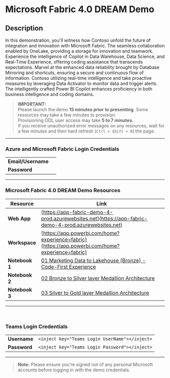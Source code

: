 # Microsoft Fabric 4.0 DREAM Demo



## Description

In this demonstration, you'll witness how Contoso unfold the future of integration and innovation with Microsoft Fabric. The seamless collaboration enabled by OneLake, providing a storage for innovation and teamwork. Experience the intelligence of Copilot in Data Warehouse, Data Science, and Real-Time Experience, offering coding assistance that transcends expectations. Marvel at the enhanced data reliability brought by Database Mirroring and shortcuts, ensuring a secure and continuous flow of information. Contoso utilizing real-time intelligence and take proactive measures by leveraging Data Activator to monitor data and trigger alerts. The intelligently crafted Power BI Copilot enhances proficiency in both business intelligence and coding domains.

> **IMPORTANT:**  
> Please launch the demo **15 minutes prior to presenting**. Some resources may take a few minutes to provision.  
> Provisioning ODL user access may take **5 to 7 minutes**.  
> If you receive unauthorized error messages on any resources, wait for a few minutes and then hard refresh (`Ctrl + Shift + R`) the page.

---

### Azure and Microsoft Fabric Login Credentials

|                                |                                         |
|--------------------------------|-----------------------------------------|
| **Email/Username**             | <inject key="AzureAdUserEmail"></inject>  |
| **Password**                   | <inject key="AzureAdUserPassword"></inject> |

---

### Microsoft Fabric 4.0 DREAM Demo Resources

| Resource       | Link |
|----------------|------|
| **Web App**    | [https://app-fabric-demo-4-prod.azurewebsites.net](https://app-fabric-demo-4-prod.azurewebsites.net) |
| **Workspace**  | [https://app.powerbi.com/home?experience=fabric](https://app.powerbi.com/home?experience=fabric) |
| **Notebook 1** | [01 Marketing Data to Lakehouse (Bronze) - Code-First Experience](https://app.powerbi.com/groups/14d64fb3-a545-434e-a817-892a7212fafc/synapsenotebooks/9eea9742-abcd-48f1-83c2-289e3a2dcb48?experience=fabric-developer) |
| **Notebook 2** | [02 Bronze to Silver layer Medallion Architecture](https://app.powerbi.com/groups/14d64fb3-a545-434e-a817-892a7212fafc/synapsenotebooks/a3e72a5d-b433-4f04-afbf-1a17e17efb19?experience=fabric-developer) |
| **Notebook 3** | [03 Silver to Gold layer Medallion Architecture](https://app.powerbi.com/groups/14d64fb3-a545-434e-a817-892a7212fafc/synapsenotebooks/fbd416f0-b72a-4d2d-b96d-02421fff13f6?experience=fabric-developer) |

---

&nbsp;

### Teams Login Credentials

|            |     |
|-----------|-------|
| **Username** | `<inject key="Teams Login UserName"></inject>` |
| **Password** | `<inject key="Teams Login Password"></inject>` |

---

>**Note:** Please ensure you're signed out of any personal Microsoft accounts before logging in with the demo credentials.
